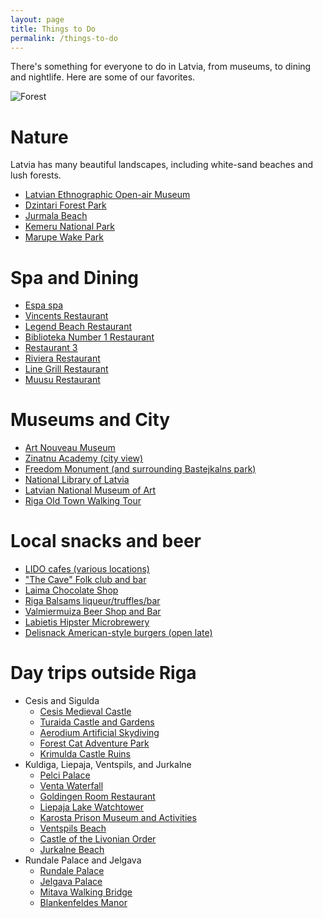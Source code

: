 ```yaml
---
layout: page
title: Things to Do
permalink: /things-to-do
---
```


There's something for everyone to do in Latvia, from museums, to dining and
nightlife.  Here are some of our favorites.

![Forest](../images/lovestory-2.JPG)


# Nature

Latvia has many beautiful landscapes, including white-sand beaches and lush
forests.

* [Latvian Ethnographic Open-air Museum](http://brivdabasmuzejs.lv/en/)
* [Dzintari Forest Park](http://www.latvia.travel/en/sight/dzintari-forest-park)
* [Jurmala Beach](http://www.latvia.travel/en/city/jurmala-8)
* [Kemeru National Park](http://www.kemerunacionalaisparks.lv/?r=26)
* [Marupe Wake Park](https://goo.gl/maps/ZboHctwypmr)


# Spa and Dining

* [Espa spa](http://www.espariga.lv/en/)
* [Vincents Restaurant](https://goo.gl/maps/VjiDtxSYoqF2)
* [Legend Beach Restaurant](https://goo.gl/maps/NZs4kFyo4yM2)
* [Biblioteka Number 1 Restaurant](https://goo.gl/maps/quo1AmD4vDB2)
* [Restaurant 3](https://goo.gl/maps/RAhiW8QvDJs)
* [Riviera Restaurant](https://goo.gl/maps/hX9WG89xPdm)
* [Line Grill Restaurant](https://goo.gl/maps/Zq3jK3QCzdA2)
* [Muusu Restaurant](https://goo.gl/maps/ZQjPGS87p162)


# Museums and City

* [Art Nouveau Museum](https://goo.gl/maps/SfmZWBZFrEG2)
* [Zinatnu Academy (city view)](https://goo.gl/maps/eVu68VhNmDp)
* [Freedom Monument (and surrounding Bastejkalns park)](https://goo.gl/maps/uFsRohGGxjk)
* [National Library of Latvia](https://goo.gl/maps/CsqSAyEQJxT2)
* [Latvian National Museum of Art](https://goo.gl/maps/ZL8wp998y4S2)
* [Riga Old Town Walking Tour](http://www.aroundlatvia.com/riga-old-town-walking-tour/)


# Local snacks and beer

* [LIDO cafes (various locations)](https://goo.gl/maps/YZiPJvTvPLn)
* ["The Cave" Folk club and bar](https://goo.gl/maps/R4seodsRg1S2)
* [Laima Chocolate Shop](https://goo.gl/maps/q7WpmhmXWv72)
* [Riga Balsams liqueur/truffles/bar](http://www.blackmagic.lv/en/balzams)
* [Valmiermuiza Beer Shop and Bar](https://goo.gl/maps/7PwgbxNFq3k)
* [Labietis Hipster Microbrewery](https://goo.gl/maps/MtnQ49LEN8G2)
* [Delisnack American-style burgers (open late)](https://goo.gl/maps/TNb6L2XFnc82)


# Day trips outside Riga

* Cesis and Sigulda
    - [Cesis Medieval Castle](https://www.tripadvisor.co.uk/Attraction_Review-g274961-d3442997-Reviews-Cesis_Medieval_Castle-Cesis_Vidzeme_Region.html)
    - [Turaida Castle and Gardens](https://www.tripadvisor.co.uk/Attraction_Review-g274969-d289077-Reviews-Turaida_Castle-Sigulda_Vidzeme_Region.html)
    - [Aerodium Artificial Skydiving](https://www.tripadvisor.co.uk/Attraction_Review-g274969-d1170177-Reviews-Aerodium-Sigulda_Vidzeme_Region.html)
    - [Forest Cat Adventure Park](https://www.tripadvisor.co.uk/Attraction_Review-g274969-d2423050-Reviews-Mezakakis_Adventure_Park-Sigulda_Vidzeme_Region.html)
    - [Krimulda Castle Ruins](https://www.tripadvisor.co.uk/Attraction_Review-g274969-d8808313-Reviews-The_Krimulda_Castle_Ruins-Sigulda_Vidzeme_Region.html)
* Kuldiga, Liepaja, Ventspils, and Jurkalne
    - [Pelci Palace](https://www.tripadvisor.co.uk/Attraction_Review-g277824-d11811352-Reviews-Pelci_Palace-Kuldiga_Kurzeme_Region.html)
    - [Venta Waterfall](https://www.tripadvisor.co.uk/Attraction_Review-g277824-d1458190-Reviews-Venta_Waterfall-Kuldiga_Kurzeme_Region.html)
    - [Goldingen Room Restaurant](https://goo.gl/maps/3d1XWrvXWvR2)
    - [Liepaja Lake Watchtower](https://www.tripadvisor.co.uk/Attraction_Review-g274965-d12559129-Reviews-Liepaja_lake_watchtower-Liepaja_Kurzeme_Region.html)
    - [Karosta Prison Museum and Activities](http://karostascietums.lv/en/)
    - [Ventspils Beach](https://www.tripadvisor.co.uk/Attraction_Review-g274972-d3348854-Reviews-Ventspils_Beach-Ventspils_Kurzeme_Region.html)
    - [Castle of the Livonian Order](https://www.tripadvisor.co.uk/Attraction_Review-g274972-d6697368-Reviews-The_Castle_of_the_Livonian_order-Ventspils_Kurzeme_Region.html)
    - [Jurkalne Beach](https://goo.gl/maps/3V3yyeyh8Ek)
* Rundale Palace and Jelgava
    - [Rundale Palace](https://goo.gl/maps/jMN1ReGYnt62)
    - [Jelgava Palace](https://www.tripadvisor.co.uk/Attraction_Review-g277825-d3781079-Reviews-Jelgava_Palace-Jelgava_Zemgale_Region.html)
    - [Mitava Walking Bridge](https://www.tripadvisor.co.uk/Attraction_Review-g277825-d9707175-Reviews-Pedestrian_Bridge_Mitava-Jelgava_Zemgale_Region.html)
    - [Blankenfeldes Manor](https://www.tripadvisor.co.uk/Attraction_Review-g277825-d6956528-Reviews-Blankenfeldes_Muiza-Jelgava_Zemgale_Region.html)
